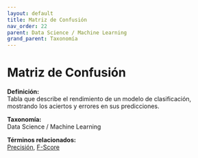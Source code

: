 ```yaml
---
layout: default
title: Matriz de Confusión
nav_order: 22
parent: Data Science / Machine Learning
grand_parent: Taxonomía
---
```


# Matriz de Confusión

**Definición:**  
Tabla que describe el rendimiento de un modelo de clasificación, mostrando los aciertos y errores en sus predicciones.

**Taxonomía:**  
Data Science / Machine Learning

**Términos relacionados:**  
[Precisión](https://maleniski.github.io/diccionario-angl-tec-mx/docs/taxonomia/data-science-/-machine-learning/precisin.html), [F-Score](https://maleniski.github.io/diccionario-angl-tec-mx/docs/taxonomia/data-science-/-machine-learning/f-score.html)
